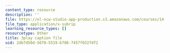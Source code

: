 ```yaml
---
content_type: resource
description: ''
file: https://ol-ocw-studio-app-production.s3.amazonaws.com/courses/14-01-principles-of-microeconomics-fall-2018/2db7d50d56785519b7867457f032fdf2_oFL2Hxqg7eo.vtt
file_type: application/x-subrip
learning_resource_types: []
resourcetype: Other
title: 3play caption file
uid: 2db7d50d-5678-5519-b786-7457f032fdf2
---
```

